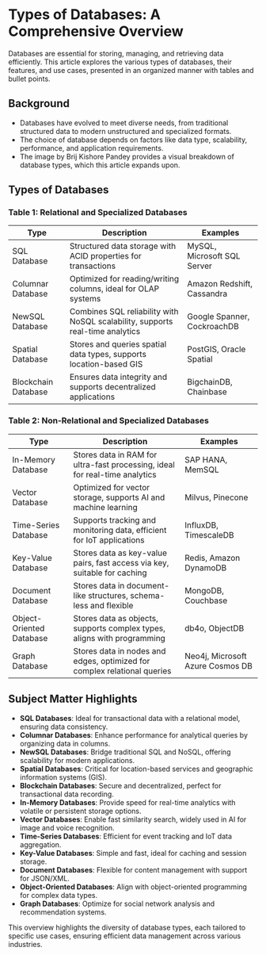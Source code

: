 # Types of Databases: A Comprehensive Overview

Databases are essential for storing, managing, and retrieving data efficiently. This article explores the various types of databases, their features, and use cases, presented in an organized manner with tables and bullet points.

## Background
- Databases have evolved to meet diverse needs, from traditional structured data to modern unstructured and specialized formats.
- The choice of database depends on factors like data type, scalability, performance, and application requirements.
- The image by Brij Kishore Pandey provides a visual breakdown of database types, which this article expands upon.

## Types of Databases

### Table 1: Relational and Specialized Databases
| Type            | Description                                      | Examples              |
|-----------------|--------------------------------------------------|-----------------------|
| SQL Database    | Structured data storage with ACID properties for transactions | MySQL, Microsoft SQL Server |
| Columnar Database | Optimized for reading/writing columns, ideal for OLAP systems | Amazon Redshift, Cassandra |
| NewSQL Database | Combines SQL reliability with NoSQL scalability, supports real-time analytics | Google Spanner, CockroachDB |
| Spatial Database | Stores and queries spatial data types, supports location-based GIS | PostGIS, Oracle Spatial |
| Blockchain Database | Ensures data integrity and supports decentralized applications | BigchainDB, Chainbase |

### Table 2: Non-Relational and Specialized Databases
| Type            | Description                                      | Examples              |
|-----------------|--------------------------------------------------|-----------------------|
| In-Memory Database | Stores data in RAM for ultra-fast processing, ideal for real-time analytics | SAP HANA, MemSQL |
| Vector Database | Optimized for vector storage, supports AI and machine learning | Milvus, Pinecone |
| Time-Series Database | Supports tracking and monitoring data, efficient for IoT applications | InfluxDB, TimescaleDB |
| Key-Value Database | Stores data as key-value pairs, fast access via key, suitable for caching | Redis, Amazon DynamoDB |
| Document Database | Stores data in document-like structures, schema-less and flexible | MongoDB, Couchbase |
| Object-Oriented Database | Stores data as objects, supports complex types, aligns with programming | db4o, ObjectDB |
| Graph Database | Stores data in nodes and edges, optimized for complex relational queries | Neo4j, Microsoft Azure Cosmos DB |

## Subject Matter Highlights
- **SQL Databases**: Ideal for transactional data with a relational model, ensuring data consistency.
- **Columnar Databases**: Enhance performance for analytical queries by organizing data in columns.
- **NewSQL Databases**: Bridge traditional SQL and NoSQL, offering scalability for modern applications.
- **Spatial Databases**: Critical for location-based services and geographic information systems (GIS).
- **Blockchain Databases**: Secure and decentralized, perfect for transactional data recording.
- **In-Memory Databases**: Provide speed for real-time analytics with volatile or persistent storage options.
- **Vector Databases**: Enable fast similarity search, widely used in AI for image and voice recognition.
- **Time-Series Databases**: Efficient for event tracking and IoT data aggregation.
- **Key-Value Databases**: Simple and fast, ideal for caching and session storage.
- **Document Databases**: Flexible for content management with support for JSON/XML.
- **Object-Oriented Databases**: Align with object-oriented programming for complex data types.
- **Graph Databases**: Optimize for social network analysis and recommendation systems.

This overview highlights the diversity of database types, each tailored to specific use cases, ensuring efficient data management across various industries.